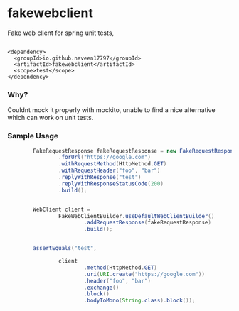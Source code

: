# fakewebclient
Fake web client for spring unit tests, 

```

<dependency>
  <groupId>io.github.naveen17797</groupId>
  <artifactId>fakewebclient</artifactId>
  <scope>test</scope>
</dependency>

```


### Why?
Couldnt mock it properly with mockito, unable to find a nice alternative which can work on unit tests.

### Sample Usage

```java
        FakeRequestResponse fakeRequestResponse = new FakeRequestResponseBuilder()
                .forUrl("https://google.com")
                .withRequestMethod(HttpMethod.GET)
                .withRequestHeader("foo", "bar")
                .replyWithResponse("test")
                .replyWithResponseStatusCode(200)
                .build();


        WebClient client =
                FakeWebClientBuilder.useDefaultWebClientBuilder()
                        .addRequestResponse(fakeRequestResponse)
                        .build();


        assertEquals("test",

                client
                        .method(HttpMethod.GET)
                        .uri(URI.create("https://google.com"))
                        .header("foo", "bar")
                        .exchange()
                        .block()
                        .bodyToMono(String.class).block());

```